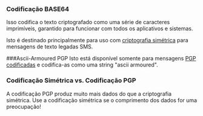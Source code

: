 ### Codificação BASE64
Isso codifica o texto criptografado como uma série de caracteres imprimíveis, garantido para funcionar com todos os aplicativos e sistemas.

Isto é destinado principalmente para uso com [criptografia simétrica](/encryption-parameters/#sym) para mensagens de texto legadas SMS.

###Ascii-Armoured PGP
Isto está disponível somente para mensagens [PGP codificadas](/encryption-parameters/#pgp) e codifica-as como uma string "ascii armoured".

### Codificação Simétrica vs. Codificação PGP
A codificação PGP produz muito mais dados do que a criptografia simétrica. Use a codificação simétrica se o comprimento dos dados for uma preocupação!
